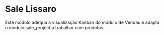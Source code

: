 # Sale Lissaro


Este módulo adequa a visualização Kanban do módulo de Vendas e adapta o módulo sale_project a trabalhar com produtos.